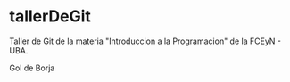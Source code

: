 # tallerDeGit

Taller de Git de la materia "Introduccion a la Programacion" de la FCEyN - UBA.

Gol de Borja